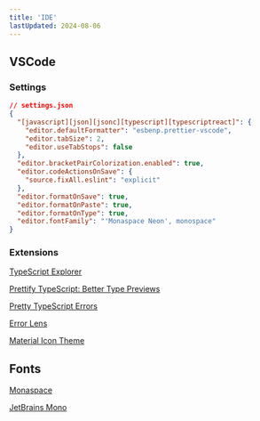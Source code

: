 ```yaml
---
title: 'IDE'
lastUpdated: 2024-08-06
---
```


## VSCode

### Settings

```json
// settings.json
{
  "[javascript][json][jsonc][typescript][typescriptreact]": {
    "editor.defaultFormatter": "esbenp.prettier-vscode",
    "editor.tabSize": 2,
    "editor.useTabStops": false
  },
  "editor.bracketPairColorization.enabled": true,
  "editor.codeActionsOnSave": {
    "source.fixAll.eslint": "explicit"
  },
  "editor.formatOnSave": true,
  "editor.formatOnPaste": true,
  "editor.formatOnType": true,
  "editor.fontFamily": "'Monaspace Neon', monospace"
}
```


### Extensions

[TypeScript Explorer](https://marketplace.visualstudio.com/items?itemName=mxsdev.typescript-explorer)

[Prettify TypeScript: Better Type Previews](https://marketplace.visualstudio.com/items?itemName=MylesMurphy.prettify-ts)

[Pretty TypeScript Errors](https://marketplace.visualstudio.com/items?itemName=yoavbls.pretty-ts-errors)

[Error Lens](https://marketplace.visualstudio.com/items?itemName=usernamehw.errorlens)

[Material Icon Theme](https://marketplace.visualstudio.com/items?itemName=PKief.material-icon-theme)

## Fonts

[Monaspace](https://github.com/githubnext/monaspace)

[JetBrains Mono](https://www.jetbrains.com/lp/mono/)